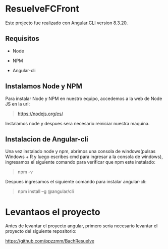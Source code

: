 # ResuelveFCFront

Este projecto fue realizado con [Angular CLI](https://github.com/angular/angular-cli) version 8.3.20.

## Requisitos

- Node

- NPM

- Angular-cli

## Instalamos Node y NPM

Para instalar Node y NPM en nuestro equipo, accedemos a la web de Node JS
en la url:

> https://nodejs.org/es/

Instalamos node y despues sera necesario reiniciar nuestra maquina.

## Instalacion de Angular-cli

Una vez instalado node y npm, abrimos una consola de windows(pulsas Windows + R y luego escribes cmd para ingresar a la consola de windows), ingresamos el siguiente comando para verificar que npm este instalado:

> npm -v

Despues ingresamos el siguiente comando para instalar angular-cli:

> npm install –g @angular/cli

# Levantaos el proyecto

Antes de levantar el proyecto angular, primero seria necesario levantar el proyecto del siguiente repositorio:

https://github.com/ppzzmm/BachResuelve
